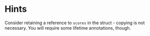 # Hints

Consider retaining a reference to `scores` in the struct - copying is not
necessary. You will require some lifetime annotations, though.
